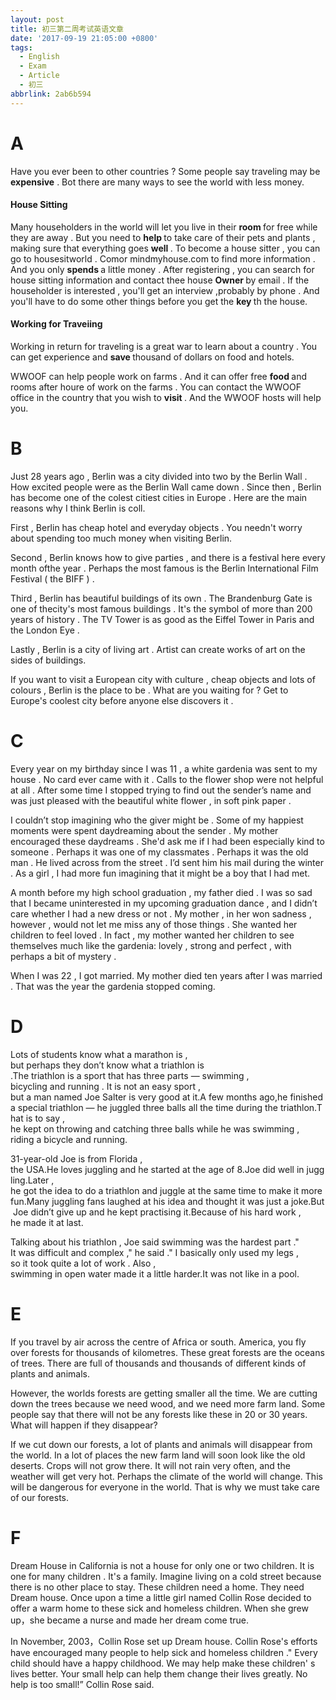 ```yaml
---
layout: post
title: 初三第二周考试英语文章
date: '2017-09-19 21:05:00 +0800'
tags:
  - English
  - Exam
  - Article
  - 初三
abbrlink: 2ab6b594
---
```


# A

Have you ever been to other countries ? Some people say traveling may be <b>expensive</b> . Bot there are many ways to see the world with less money.

#### House Sitting

Many householders in the world will let you live in their <b> room </b> for free while they are away . But you need to <b> help </b> to take care of their pets and plants , making sure that everything goes <b> well </b> . To become a house sitter , you can go to housesitworld . Comor mindmyhouse.com to find more information . And you only <b> spends </b> a little money . After registering , you can search for house sitting information and contact thee house <b> Owner </b> by email . If the householder is interested , you'll get an interview ,probably by phone . And you'll have to do some other things before you get the <b> key </b> th the house.

#### Working for Traveiing

Working in return for traveling is a great war to learn about a country . You can get experience and <b> save </b>  thousand of dollars on food and hotels.

WWOOF can help people work on farms . And it can offer free <b> food </b> and rooms after houre of work on the farms . You can contact the WWOOF office in the country that you wish to <b> visit </b> . And the WWOOF hosts will help you.


# B

Just 28 years ago , Berlin was a city divided into two by the Berlin Wall . How excited people were as the Berlin Wall came down . Since then , Berlin has become one of the colest citiest cities in Europe . Here are the main reasons why I think Berlin is coll.

First , Berlin has cheap hotel and everyday objects . You needn't worry about spending too much money when visiting Berlin.

Second , Berlin knows how to give parties , and there is a festival here every month ofthe year . Perhaps the most famous is the Berlin International Film Festival ( the BIFF ) .

Third , Berlin has beautiful buildings of its own . The Brandenburg Gate is one of thecity's most famous buildings . It's the symbol of more than 200 years of history . The TV Tower is as good as the Eiffel Tower in Paris and the London Eye .

Lastly , Berlin is a city of living art . Artist can create works of art on the sides of buildings.

If you want to visit a European city with culture , cheap objects and lots of colours , Berlin is the place to be . What are you waiting for ? Get to Europe's coolest city before anyone else discovers it .

# C

Every year on my birthday since I was 11 , a white gardenia was sent to my house . No card ever came with it . Calls to the flower shop were not helpful at all . After some time I stopped trying to find out the sender’s name and was just pleased with the beautiful white flower , in soft pink paper . 

I couldn’t stop imagining who the giver might be . Some of my happiest moments were spent daydreaming about the sender . My mother encouraged these daydreams . She'd ask me if I had been especially kind to someone . Perhaps it was one of my classmates . Perhaps it was the old man . He lived across from the street . I’d sent him his mail during the winter . As a girl , I had more fun imagining that it might be a boy that I had met. 

A month before my high school graduation , my father died . I was so sad that I became uninterested in my upcoming graduation dance , and I didn’t care whether I had a new dress or not . My mother , in her won sadness , however , would not let me miss any of those things . She wanted her children to feel loved . In fact , my mother wanted her children to see themselves much like the gardenia: lovely , strong and perfect , with perhaps a bit of mystery . 

When I was 22 , I got married. My mother died ten years after I was married . That was the year the gardenia stopped coming.

# D

Lots of students know what a marathon is , but perhaps they don’t know what a triathlon is .The triathlon is a sport that has three parts — swimming , bicycling and running . It is not an easy sport , but a man named Joe Salter is very good at it.A few months ago,he finished a special triathlon — he juggled three balls all the time during the triathlon.That is to say  , he kept on throwing and catching three balls while he was swimming , riding a bicycle and running. 

31-year-old Joe is from Florida , the USA.He loves juggling and he started at the age of 8.Joe did well in juggling.Later , he got the idea to do a triathlon and juggle at the same time to make it more fun.Many juggling fans laughed at his idea and thought it was just a joke.But Joe didn’t give up and he kept practising it.Because of his hard work , he made it at last. 

Talking about his triathlon , Joe said swimming was the hardest part ." It was difficult and complex ," he said ." I basically only used my legs , so it took quite a lot of work . Also , swimming in open water made it a little harder.It was not like in a pool.

# E

If you travel by air across the centre of Africa or south. America, you fly over forests for thousands of kilometres. These great forests are the oceans of trees. There are full of thousands and thousands of different kinds of plants and animals.

However, the worlds forests are getting smaller all the time. We are cutting down the trees because we need wood, and we need more farm land. Some people say that there will not be any forests like these in 20 or 30 years. What will happen if they disappear?

If we cut down our forests, a lot of plants and animals will disappear from the world. In a lot of places the new farm land will soon look like the old deserts. Crops will not grow there. It will not rain very often, and the weather will get very hot. Perhaps the climate of the world will change. This will be dangerous for everyone in the world. That is why we must take care of our forests.

# F

Dream House in California is not a house for only one or two children.  It is one for many children . It's a family. Imagine living on a cold street because there is no other place to stay.  These children need a home. They need Dream house. Once upon a time a little girl named Collin Rose decided to offer a warm home to these sick and homeless children.  When she grew up，she became a nurse and made her dream come true.

In November, 2003，Collin Rose set up Dream house. Collin Rose's efforts have encouraged many people to help sick and homeless children ." Every child should have a happy childhood.  We may help make these children' s lives better. Your small help can help them change their lives greatly.  No help is too small!” Collin Rose said.
